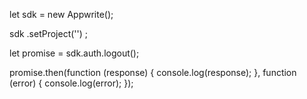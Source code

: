 let sdk = new Appwrite();

sdk
    .setProject('')
;

let promise = sdk.auth.logout();

promise.then(function (response) {
    console.log(response);
}, function (error) {
    console.log(error);
});